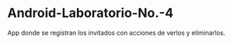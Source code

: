 # Android-Laboratorio-No.-4
App donde se registran los invitados con acciones de verlos y eliminarlos. 
